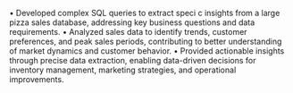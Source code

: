 • Developed complex SQL queries to extract speci c insights from a large pizza sales database,
addressing key business questions and data requirements.
• Analyzed sales data to identify trends, customer preferences, and peak sales periods,
contributing to better understanding of market dynamics and customer behavior.
• Provided actionable insights through precise data extraction, enabling data-driven decisions 
for inventory management, marketing strategies, and operational improvements.
